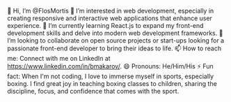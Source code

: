 👋  Hi, I’m @FlosMortis
👀  I’m interested in web development, especially in creating responsive and interactive web applications that enhance user experience.
🌱  I’m currently learning React.js to expand my front-end development skills and delve into modern web development frameworks.
💞️  I’m looking to collaborate on open source projects or start-ups looking for a passionate front-end developer to bring their ideas to life.
📫  How to reach me: Connect with me on LinkedIn at https://www.linkedin.com/in/bmakarov/. 
😄  Pronouns: He/Him/His
⚡  Fun fact: When I'm not coding, I love to immerse myself in sports, especially boxing. I find great joy in teaching boxing classes 
     to children, sharing the discipline, focus, and confidence that comes with the sport.
